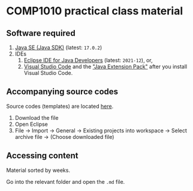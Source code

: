# COMP1010 practical class material

## Software required

1. [Java SE (Java SDK)](https://www.oracle.com/java/technologies/javase-downloads.html) (latest: `17.0.2`)
2. IDEs
    1. [Eclipse IDE for Java Developers](https://www.eclipse.org/downloads/) (latest: `2021-12`), or,
    2. [Visual Studio Code](https://code.visualstudio.com/) and the ["Java Extension Pack"](vscode:extension/vscjava.vscode-java-pack) after you install Visual Studio Code. 

## Accompanying source codes

Source codes (templates) are located [here](https://github.com/gaurav1780/comp1010practicalClassMaterial/blob/master/comp1010_source_codes_s1_2022.zip).

1. Download the file
2. Open Eclipse
3. File -> Import -> General -> Existing projects into workspace -> Select archive file -> (Choose downloaded file)

## Accessing content

Material sorted by weeks.

Go into the relevant folder and open the `.md` file.
